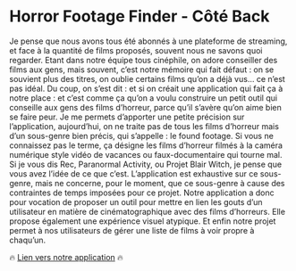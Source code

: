 # Horror Footage Finder - Côté Back

Je pense que nous avons tous été abonnés à une plateforme de streaming, et face à la quantité de films proposés, souvent nous ne savons quoi  regarder. 
Etant  dans notre équipe tous cinéphile, on adore conseiller des films aux gens, mais souvent, c’est notre mémoire qui fait défaut : on se souvient plus des titres, on oublie certains films qu’on a déjà vus… ce n’est pas idéal.
Du coup, on s’est dit : et si on créait une application qui fait ça à notre place : et c’est comme ça qu’on a voulu construire un petit outil qui conseille aux gens des films d’horreur, parce qu’il s’avère qu’on aime bien se faire peur.
Je me permets d’apporter une petite précision sur l’application, aujourd’hui, on ne traite pas de tous les films d’horreur mais d’un sous-genre bien précis, qui s’appelle : le found footage. Si vous ne connaissez pas le terme, ça désigne les films d’horreur filmés à la caméra numérique style vidéo de vacances ou faux-documentaire qui tourne mal. Si je vous dis Rec, Paranormal Activity, ou Projet Blair Witch, je pense que vous avez l’idée de ce que c’est. 
L’application est exhaustive sur ce sous-genre, mais ne concerne, pour le moment, que ce sous-genre à cause des contraintes de temps imposées pour ce projet.
Notre application a donc pour vocation de proposer un outil pour mettre en lien les gouts d’un utilisateur en matière de cinématographique avec des films d’horreurs. Elle propose  également une expérience visuel atypique. Et enfin notre projet permet à nos utilisateurs de gérer une liste de films à voir propre à chaqu’un.

:fire: [Lien vers notre application](https://horror-footage-finder.netlify.app/) :fire:
